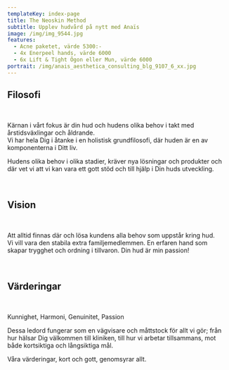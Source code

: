 ```yaml
---
templateKey: index-page
title: The Neoskin Method
subtitle: Upplev hudvård på nytt med Anaïs
image: /img/img_9544.jpg
features:
  - Acne paketet, värde 5300:-
  - 4x Enerpeel hands, värde 6000
  - 6x Lift & Tight Ögon eller Mun, värde 6000
portrait: /img/anais_aesthetica_consulting_blg_9107_6_xx.jpg
---
```

## Filosofi

<br>

Kärnan i vårt fokus är din hud och hudens olika behov i takt med årstidsväxlingar och åldrande.\
Vi har hela Dig i åtanke i en holistisk grundfilosofi, där huden är en av komponenterna i Ditt liv.

Hudens olika behov i olika stadier, kräver nya lösningar och produkter och där vet vi att vi kan vara ett gott stöd och till hjälp i Din huds utveckling.

<br>

## Vision

<br>

Att alltid finnas där och lösa kundens alla behov som uppstår kring hud.\
Vi vill vara den stabila extra familjemedlemmen. En erfaren hand som skapar trygghet och ordning i tillvaron. Din hud är min passion!

<br>

## Värderingar

<br>

Kunnighet, Harmoni, Genuinitet, Passion

Dessa ledord fungerar som en vägvisare och måttstock för allt vi gör; från hur hälsar Dig välkommen till kliniken, till hur vi arbetar tillsammans, mot både kortsiktiga och långsiktiga mål.

Våra värderingar, kort och gott, genomsyrar allt.